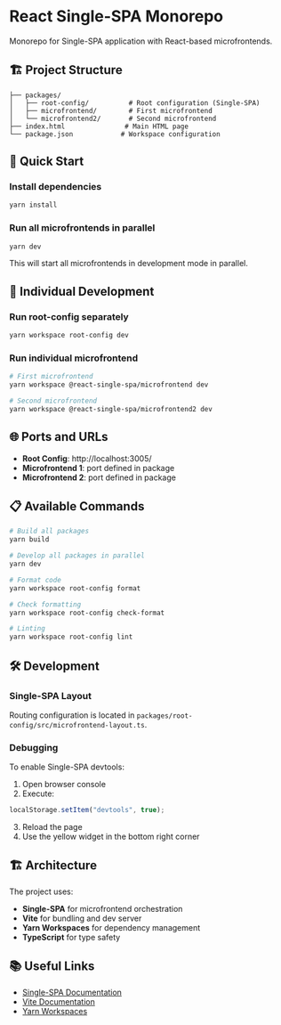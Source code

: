 # React Single-SPA Monorepo

Monorepo for Single-SPA application with React-based microfrontends.

## 🏗️ Project Structure

```
├── packages/
│   ├── root-config/          # Root configuration (Single-SPA)
│   ├── microfrontend/        # First microfrontend
│   └── microfrontend2/       # Second microfrontend
├── index.html               # Main HTML page
└── package.json            # Workspace configuration
```

## 🚀 Quick Start

### Install dependencies

```bash
yarn install
```

### Run all microfrontends in parallel

```bash
yarn dev
```

This will start all microfrontends in development mode in parallel.

## 🔧 Individual Development

### Run root-config separately

```bash
yarn workspace root-config dev
```

### Run individual microfrontend

```bash
# First microfrontend
yarn workspace @react-single-spa/microfrontend dev

# Second microfrontend
yarn workspace @react-single-spa/microfrontend2 dev
```

## 🌐 Ports and URLs

- **Root Config**: http://localhost:3005/
- **Microfrontend 1**: port defined in package
- **Microfrontend 2**: port defined in package

## 📋 Available Commands

```bash
# Build all packages
yarn build

# Develop all packages in parallel
yarn dev

# Format code
yarn workspace root-config format

# Check formatting
yarn workspace root-config check-format

# Linting
yarn workspace root-config lint
```

## 🛠️ Development

### Single-SPA Layout

Routing configuration is located in `packages/root-config/src/microfrontend-layout.ts`.

### Debugging

To enable Single-SPA devtools:

1. Open browser console
2. Execute:

```js
localStorage.setItem("devtools", true);
```

3. Reload the page
4. Use the yellow widget in the bottom right corner

## 🏗️ Architecture

The project uses:

- **Single-SPA** for microfrontend orchestration
- **Vite** for bundling and dev server
- **Yarn Workspaces** for dependency management
- **TypeScript** for type safety

## 📚 Useful Links

- [Single-SPA Documentation](https://single-spa.js.org/)
- [Vite Documentation](https://vitejs.dev/)
- [Yarn Workspaces](https://yarnpkg.com/features/workspaces)
